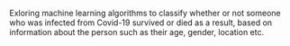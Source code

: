 Exloring machine learning algorithms to classify whether or not someone who was infected from Covid-19 survived or died as a result, based on information about the person such as their age, gender, location etc.

